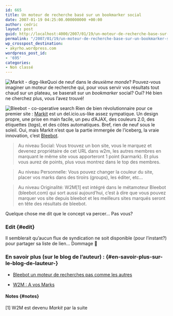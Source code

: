 ```yaml
---
id: 665
title: Un moteur de recherche basé sur un bookmarker social
date: 2007-01-19 04:25:00.000000000 +00:00
author: cedric
layout: post
guid: http://localhost:4000/2007/01/19/un-moteur-de-recherche-base-sur-un-bookmarker-social.html
permalink: "/2007/01/19/un-moteur-de-recherche-base-sur-un-bookmarker-social/"
wp_crosspost_destination:
- akyrho.wordpress.com
wordpress_post_id:
- '695'
categories:
- Non classé
---
```

![Markit - digg-like](/images/images/markit.gif)Quoi de neuf dans le _deuxième monde_? Pouvez-vous imaginer un moteur de recherche qui, pour vous servir vos résultats tout chaud sur un plateau, se baserait sur un _bookmarker_ social? Oui? Hé bien ne cherchez plus, vous l’avez trouvé!

![Bleebot - co-operative search](/images/images/bleebot.png) Rien de bien révolutionnaire pour ce premier site : [Markit](http://markit.bleebot.com/) est un del.icio.us-like assez sympatique. Un design propre, une prise en main facile, un peu d’AJAX, des couleurs 2.0, des étiquettes (_tags_), et des côtes automatiques. Bref, rien de neuf sous le soleil. Oui, mais Markit n’est que la partie immergée de l’iceberg, la vraie innovation, c’est [Bleebot](http://www.bleebot.com).

> Au niveau Social: Vous trouvez un bon site, vous le marquez et devenez propriétaire de cet URL dans w2m, les autres membres en marquant le même site vous apporteront 1 point (karmark). Et plus vous aurez de points, plus vous montrez dans le top des membres.

> Au niveau Personnelle: Vous pouvez changer la couleur du site, placer vos marks dans des tiroirs (groups), les éditer, etc&#8230;

> Au niveau Originalité: W2M[1] est intégré dans le métamoteur Bleebot (bleebot.com) qui sort aussi aujourd&rsquo;hui, c&rsquo;est à dire que vous pouvez marquer vos site depuis bleebot et les meilleurs sites marqués seront en tête des résultats de bleebot.

Quelque chose me dit que le concept va percer… Pas vous?

### Edit {#edit}

Il semblerait qu’aucun flux de syndication ne soit disponible (pour l’instant?) pour partager sa liste de lien… Dommage 🙁

### En savoir plus (sur le blog de l’auteur) : {#en-savoir-plus-sur-le-blog-de-lauteur-}

  * [Bleebot un moteur de recherches pas comme les autres](http://bleebot.com/blog/index.php/2007/01/01/26-bleebot-un-moteur-de-recherches-pas-comme-les-autres)

  * [W2M : A vos Marks](http://bleebot.com/blog/index.php/2006/12/31/25-w2m-a-vos-marks)

#### Notes {#notes}

[1] W2M est devenu _Markit_ par la suite